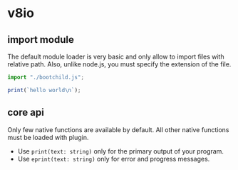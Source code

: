 # v8io

## import module

The default module loader is very basic and only allow to import files with relative path. Also, unlike node.js, you must specify the extension of the file.

```js
import "./bootchild.js";

print(`hello world\n`);
```

## core api

Only few native functions are available by default. All other native functions must be loaded with plugin.

- Use `print(text: string)` only for the primary output of your program.
- Use `eprint(text: string)` only for error and progress messages.
